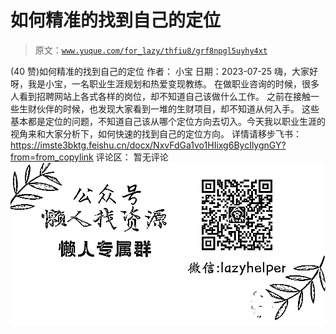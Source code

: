 # 如何精准的找到自己的定位

> 原文：[`www.yuque.com/for_lazy/thfiu8/grf8npgl5uyhy4xt`](https://www.yuque.com/for_lazy/thfiu8/grf8npgl5uyhy4xt)

<ne-h2 id="fa29006e" data-lake-id="fa29006e"><ne-heading-ext><ne-heading-anchor></ne-heading-anchor><ne-heading-fold></ne-heading-fold></ne-heading-ext><ne-heading-content><ne-text id="u66f15fe1">(40 赞)如何精准的找到自己的定位</ne-text></ne-heading-content></ne-h2> <ne-p id="ue003cbf7" data-lake-id="ue003cbf7"><ne-text id="u97203941">作者： 小宝</ne-text></ne-p> <ne-p id="u9a465883" data-lake-id="u9a465883"><ne-text id="u90a53e88">日期：2023-07-25</ne-text></ne-p> <ne-p id="u4a5ddf5a" data-lake-id="u4a5ddf5a"><ne-text id="u6e1058c5">嗨，大家好呀，我是小宝，一名职业生涯规划和热爱变现教练。</ne-text></ne-p> <ne-p id="u1827275e" data-lake-id="u1827275e"><ne-text id="u894c65a1">在做职业咨询的时候，很多人看到招聘网站上各式各样的岗位，却不知道自己该做什么工作。</ne-text> <ne-text id="ud0a9c46e">之前在接触一些生财伙伴的时候，也发现大家看到一堆的生财项目，却不知道从何入手。</ne-text></ne-p> <ne-p id="u8d529679" data-lake-id="u8d529679"><ne-text id="ue4f0697f">这些基本都是定位的问题，不知道自己该从哪个定位方向去切入。今天我以职业生涯的视角来和大家分析下，如何快速的找到自己的定位方向。</ne-text></ne-p> <ne-p id="uf2a4e472" data-lake-id="uf2a4e472"><ne-text id="ucd69574e">详情请移步飞书：</ne-text>[<ne-text id="u72aa4b8a">https://imste3bktg.feishu.cn/docx/NxvFdGa1vo1HIixg6BycIlygnGY?from=from_copylink</ne-text>](https://imste3bktg.feishu.cn/docx/NxvFdGa1vo1HIixg6BycIlygnGY?from=from_copylink)</ne-p> <ne-hole id="u52239d13" data-lake-id="u52239d13"><ne-card data-card-name="hr" data-card-type="block" id="nD6v6" data-event-boundary="card"><ne-p id="udfed55ea" data-lake-id="udfed55ea"><ne-text id="u10229bf1">评论区：</ne-text></ne-p> <ne-p id="u1b3002fb" data-lake-id="u1b3002fb"><ne-text id="u9c4699bc">暂无评论</ne-text></ne-p> <ne-p id="u629fbe23" data-lake-id="u629fbe23"><ne-card data-card-name="image" data-card-type="inline" id="ak4wL" data-event-boundary="card">![](img/894d30a529e7c37bcd3392323c99941c.png)  <ne-hole id="u380a6f42" data-lake-id="u380a6f42"><ne-card data-card-name="hr" data-card-type="block" id="XaS0X" data-event-boundary="card"></ne-card></ne-hole></ne-card></ne-p></ne-card></ne-hole>